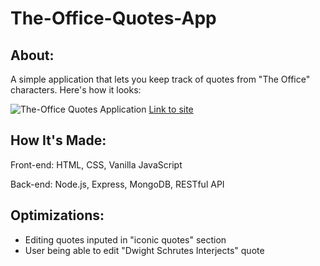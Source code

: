 # The-Office-Quotes-App

## About:
A simple application that lets you keep track of quotes from "The Office" characters. Here's how it looks: 

<img src="https://github.com/Nafisa-Huda/The-Office-quotes-application/blob/main/ezgif.com-gif-maker%20(1).gif" alt="The-Office Quotes Application">
<a href = https://the-office-application.herokuapp.com/>Link to site</a>

## How It's Made:

Front-end: HTML, CSS, Vanilla JavaScript

Back-end: Node.js, Express, MongoDB, RESTful API

## Optimizations:
- Editing quotes inputed in "iconic quotes" section
- User being able to edit "Dwight Schrutes Interjects" quote
